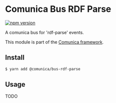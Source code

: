 # Comunica Bus RDF Parse

[![npm version](https://badge.fury.io/js/%40comunica%2Fbus-rdf-parse.svg)](https://www.npmjs.com/package/@comunica/bus-rdf-parse)

A comunica bus for 'rdf-parse' events.

This module is part of the [Comunica framework](https://github.com/comunica/comunica).

## Install

```bash
$ yarn add @comunica/bus-rdf-parse
```

## Usage

TODO

